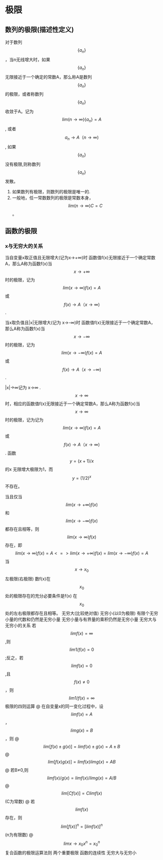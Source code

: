 # 极限

## 数列的极限(描述性定义)

对于数列  $$\{a_n\}$$ ，当n无线增大时，如果 $$\{a_n\}$$  无限接近于一个确定的常数A，那么称A是数列  $$\{a_n\}$$  的极限，或者称数列  $$\{a_n\}$$  收敛于A。记为  $$lim(n→∞)\{a_n\} =A $$, 或者 $$ a_n → A（n→∞) $$, 如果 $$ \{a_n\} $$ 没有极限,则称数列 $$ \{a_n\} $$ 发散。

1. 如果数列有极限，则数列的极限是唯一的.
2. 一般地，任一常数数列的极限是常数本身，$$ lim(n→∞)C=C $$。

## 函数的极限

### x与无穷大的关系

当自变量x取正值且无限增大(记为x→+∞)时  函数值f(x)无限接近于一个确定常数A，那么A称为函数f(x)当$$x→+∞$$时的极限，记为$$lim(x→∞)f(x) =A $$或 $$ f(x) → A（x→∞) $$.

当x取负值且|x|无限增大(记为 x→-∞)时  函数值f(x)无限接近于一个确定常数A，那么A称为函数f(x)当$$x→-∞$$时的极限，记为$$lim(x→-∞)f(x) =A $$或 $$ f(x) → A（x→-∞) $$.

|x|→∞记为 x→∞  . $$ x→∞ $$ 时，相应的函数值f(x)无限接近于一个确定常数A，那么A称为函数f(x)当$$ x→∞ $$时的极限，记为记为$$lim(x→∞)f(x) =A $$或 $$ f(x) → A（x→∞) $$. 函数$$y=(x+1)/x$$的x 无限增大极限为1，而$$ y=(1/2)^x $$ 不存在。

当且仅当$$lim(x→+∞)f(x)$$ 和 $$ lim(x→-∞)f(x) $$ 都存在且相等，则 $$lim(x→∞)f(x)$$ 存在，即$$lim(x→∞)f(x) = A <=> lim(x→+∞)f(x) = lim(x→-∞)f(x)= A $$
      当$$ x→x_0 $$
      左极限(右极限)  数f(x)在$$x_0$$ 处的极限存在的充分必要条件是f(x) 在$$x_0$$ 处的左右极限都存在且相等。
      无穷大(比较绝对值)
      无穷小(以0为极限)
        有限个无穷小量的代数和仍然是无穷小量
        无穷小量与有界量的乘积仍然是无穷小量
      无穷大与无穷小的关系  若$$limf(x)=∞$$ ,则$$lim{1/f(x)}=0$$;反之，若$$limf(x)=0$$ ,且$$f(x)≠0$$，则$$lim{1/f(x)}=∞$$
      极限的四则运算
        @ 在自变量x的同一变化过程中，设$$limf(x)=A$$，$$limg(x)=B$$，则
        @ $$lim[f(x)±g(x)]=limf(x)±g(x)=A±B$$
        @ $$lim[f(x)g(x)]=limf(x)limg(x)=AB$$
        @ 若B≠0,则$$lim{f(x)/g(x)}={limf(x)}/{limg(x)}=A/B$$
        @ $$lim[Cf(x)]=Climf(x)$$ (C为常数)
        @ 若$$limf(x)$$存在，则$$lim[f(x)]^n=[limf(x)]^n$$(n为有限数)
        @ $$lim{x→x_0}{x^n}={x_0}^n$$
      复合函数的极限运算法则
      两个重要极限
      函数的连续性
    无穷大与无穷小
